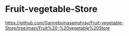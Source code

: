 # Fruit-vegetable-Store
https://github.com/Ganneboinasamshray/Fruit-vegetable-Store/tree/main/Fruit%20-%20vegetable%20Store
